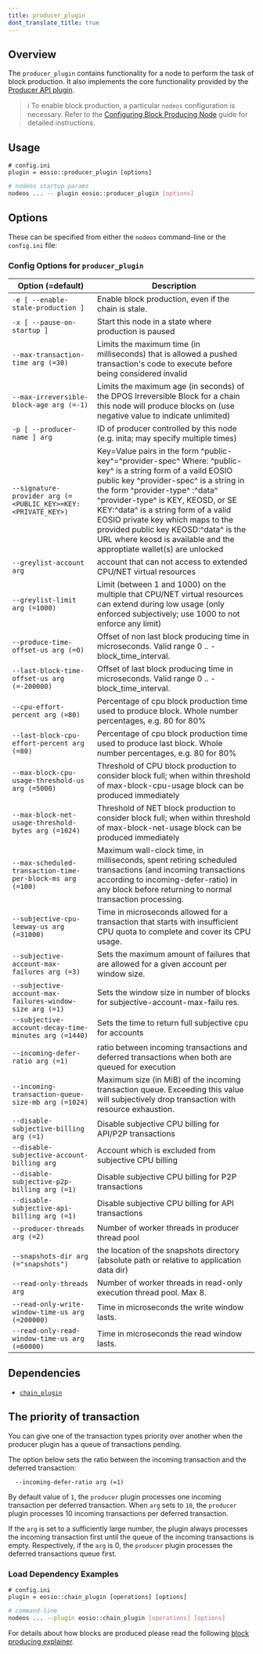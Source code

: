 ```yaml
---
title: producer_plugin
dont_translate_title: true
---
```


## Overview

The `producer_plugin` contains functionality for a node to perform the task of block production. It also implements the core functionality provided by the [Producer API plugin](./producer-api-plugin.md).

> ℹ️ To enable block production, a particular `nodeos` configuration is necessary. Refer to the [Configuring Block Producing Node](https://docs.eosnetwork.com/manuals/leap/latest/nodeos/usage/node-setups/producing-node) guide for detailed instructions.

## Usage

```console
# config.ini
plugin = eosio::producer_plugin [options]
```
```sh
# nodeos startup params
nodeos ... -- plugin eosio::producer_plugin [options]
```

## Options

These can be specified from either the `nodeos` command-line or the `config.ini` file:

### Config Options for `producer_plugin`

Option (=default) | Description
-|-
`-e [ --enable-stale-production ]` | Enable block production, even if the chain is stale.
`-x [ --pause-on-startup ]` | Start this node in a state where production is paused
`--max-transaction-time arg (=30)` | Limits the maximum time (in milliseconds) that is allowed a pushed transaction's code to execute before being considered invalid
`--max-irreversible-block-age arg (=-1)` | Limits the maximum age (in seconds) of the DPOS Irreversible Block for a chain this node will produce blocks on (use negative value to indicate unlimited)
`-p [ --producer-name ] arg` | ID of producer controlled by this node (e.g. inita; may specify multiple times)
`--signature-provider arg (=<PUBLIC_KEY>=KEY:<PRIVATE_KEY>)` | Key=Value pairs in the form ^public-key^=^provider-spec^ Where: ^public-key^    is a string form of a vaild EOSIO public key ^provider-spec^ is a string in the form ^provider-type^ :^data^ ^provider-type^ is KEY, KEOSD, or SE KEY:^data^      is a string form of a valid EOSIO private key which maps to the provided public key KEOSD:^data^    is the URL where keosd is available and the approptiate wallet(s) are unlocked
`--greylist-account arg` | account that can not access to extended CPU/NET virtual resources
`--greylist-limit arg (=1000)` | Limit (between 1 and 1000) on the multiple that CPU/NET virtual resources can extend during low usage (only enforced subjectively; use 1000 to not enforce any limit)
`--produce-time-offset-us arg (=0)` | Offset of non last block producing time in microseconds. Valid range 0 .. -block_time_interval.
`--last-block-time-offset-us arg (=-200000)` | Offset of last block producing time in microseconds. Valid range 0 .. -block_time_interval.
`--cpu-effort-percent arg (=80)` | Percentage of cpu block production time used to produce block. Whole number percentages, e.g. 80 for 80%
`--last-block-cpu-effort-percent arg (=80)` | Percentage of cpu block production time used to produce last block. Whole number percentages, e.g. 80 for 80%
`--max-block-cpu-usage-threshold-us arg (=5000)` | Threshold of CPU block production to consider block full; when within threshold of max-block-cpu-usage block can be produced immediately
`--max-block-net-usage-threshold-bytes arg (=1024)` | Threshold of NET block production to consider block full; when within threshold of max-block-net-usage block can be produced immediately
`--max-scheduled-transaction-time-per-block-ms arg (=100)` | Maximum wall-clock time, in milliseconds, spent retiring scheduled transactions (and incoming transactions according to incoming-defer-ratio) in any block before returning to normal transaction processing.
`--subjective-cpu-leeway-us arg (=31000)` | Time in microseconds allowed for a transaction that starts with insufficient CPU quota to complete and cover its CPU usage.
`--subjective-account-max-failures arg (=3)` | Sets the maximum amount of failures that are allowed for a given account per window size.
`--subjective-account-max-failures-window-size arg (=1)` | Sets the window size in number of blocks for subjective-account-max-failu res.
`--subjective-account-decay-time-minutes arg (=1440)` | Sets the time to return full subjective cpu for accounts
`--incoming-defer-ratio arg (=1)` | ratio between incoming transactions and deferred transactions when both are queued for execution
`--incoming-transaction-queue-size-mb arg (=1024)` | Maximum size (in MiB) of the incoming transaction queue. Exceeding this value will subjectively drop transaction with resource exhaustion.
`--disable-subjective-billing arg (=1)` | Disable subjective CPU billing for API/P2P transactions
`--disable-subjective-account-billing arg` | Account which is excluded from subjective CPU billing
`--disable-subjective-p2p-billing arg (=1)` | Disable subjective CPU billing for P2P transactions
`--disable-subjective-api-billing arg (=1)` | Disable subjective CPU billing for API transactions
`--producer-threads arg (=2)` | Number of worker threads in producer thread pool
`--snapshots-dir arg (="snapshots")` | the location of the snapshots directory (absolute path or relative to application data dir)
`--read-only-threads arg` | Number of worker threads in read-only execution thread pool. Max 8.
`--read-only-write-window-time-us arg (=200000)` | Time in microseconds the write window lasts.
`--read-only-read-window-time-us arg (=60000)` | Time in microseconds the read window lasts.

## Dependencies

* [`chain_plugin`](./chain-plugin.md)

## The priority of transaction

You can give one of the transaction types priority over another when the producer plugin has a queue of transactions pending.

The option below sets the ratio between the incoming transaction and the deferred transaction:

```console
  --incoming-defer-ratio arg (=1)       
```

By default value of `1`, the `producer` plugin processes one incoming transaction per deferred transaction. When `arg` sets to `10`, the `producer` plugin processes 10 incoming transactions per deferred transaction.

If the `arg` is set to a sufficiently large number, the plugin always processes the incoming transaction first until the queue of the incoming transactions is empty. Respectively, if the `arg` is 0, the `producer` plugin processes the deferred transactions queue first.


### Load Dependency Examples

```console
# config.ini
plugin = eosio::chain_plugin [operations] [options]
```
```sh
# command-line
nodeos ... --plugin eosio::chain_plugin [operations] [options]
```

For details about how blocks are produced please read the following [block producing explainer](https://docs.eosnetwork.com/manuals/leap/latest/nodeos/plugins/producer_plugin/block-producing-explained).
